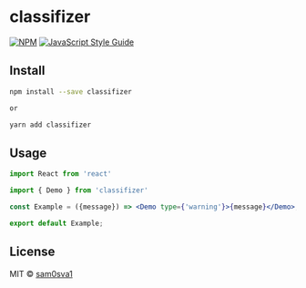 # classifizer

> 

[![NPM](https://img.shields.io/npm/v/classifizer.svg)](https://www.npmjs.com/package/classifizer) [![JavaScript Style Guide](https://img.shields.io/badge/code_style-standard-brightgreen.svg)](https://standardjs.com)

## Install

```bash
npm install --save classifizer

or

yarn add classifizer
```

## Usage

```jsx
import React from 'react'

import { Demo } from 'classifizer'

const Example = ({message}) => <Demo type={'warning'}>{message}</Demo>;

export default Example;
```

## License

MIT © [sam0sva1](https://github.com/sam0sva1)
